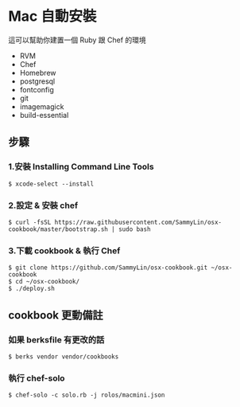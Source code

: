 # Mac 自動安裝

這可以幫助你建置一個 Ruby 跟 Chef 的環境

* RVM
* Chef
* Homebrew
* postgresql
* fontconfig
* git
* imagemagick
* build-essential

## 步驟


### 1.安裝 Installing Command Line Tools

    $ xcode-select --install

### 2.設定 & 安裝 chef

    $ curl -fsSL https://raw.githubusercontent.com/SammyLin/osx-cookbook/master/bootstrap.sh | sudo bash

### 3.下載 cookbook & 執行 Chef

    $ git clone https://github.com/SammyLin/osx-cookbook.git ~/osx-cookbook
    $ cd ~/osx-cookbook/
    $ ./deploy.sh

## cookbook 更動備註

### 如果 berksfile 有更改的話

    $ berks vendor vendor/cookbooks

### 執行 chef-solo

    $ chef-solo -c solo.rb -j rolos/macmini.json

